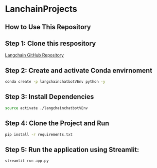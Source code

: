 # LanchainProjects

## How to Use This Repository

## Step 1: Clone this respository

[Langchain GitHub Repository](https://github.com/mayankchugh-learning/LanchainProjects.git)

## Step 2: Create and activate Conda envirnoment

```bash
conda create -p langchainchatbotVEnv python -y
```

## Step 3: Install Dependencies

```bash
source activate ./langchainchatbotVEnv
```
## Step 4: Clone the Project and Run

```bash
pip install -r requirements.txt
```

## Step 5: Run the application using Streamlit:

```bash
streamlit run app.py
```
